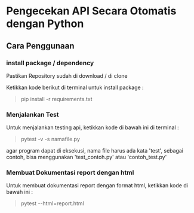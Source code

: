 # Pengecekan API Secara Otomatis dengan Python
## Cara Penggunaan
### install package / dependency
Pastikan Repository sudah di download / di clone

Ketikkan kode berikut di terminal untuk install package :
> pip install -r requirements.txt

### Menjalankan Test
Untuk menjalankan testing api, ketikkan kode di bawah ini di terminal :
>pytest -v -s namafile.py

agar program dapat di eksekusi, nama file harus ada kata 'test', sebagai contoh, bisa menggunakan 'test_contoh.py' atau 'contoh_test.py'

### Membuat Dokumentasi report dengan html
Untuk membuat dokumentasi report dengan format html, ketikkan kode di bawah ini :
>pytest --html=report.html 

